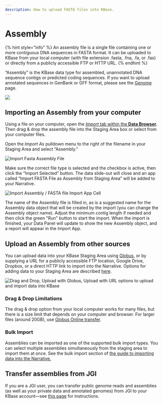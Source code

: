 ```yaml
---
description: How to upload FASTA files into KBase.
---
```


# Assembly

{% hint style="info" %}
An assembly file is a single file containing one or more contiguous DNA sequences in FASTA format. It can be uploaded to KBase from your local computer (with file extension .fasta, .fna, .fa, or .fas) or directly from a publicly accessible FTP or HTTP URL.&#x20;
{% endhint %}

“Assembly” is the KBase data type for assembled, unannotated DNA sequence contigs or  predicted coding sequences. If you want to upload annotated sequences in GenBank or GFF format, please see the [Genome](genome.md) page.

![](../../.gitbook/assets/Assembly\_Import.gif)

## Importing an Assembly from your computer

Using a file on your computer, open the [_Import_ tab within the **Data Browser**](../../getting-started/narrative/add-data.md)**.** Then drag & drop the assembly file into the Staging Area box or select from your computer files.

Open the _Import As_ pulldown menu to the right of the filename in your Staging Area and select “Assembly.”

![Import Fasta Assembly File](../../.gitbook/assets/Import\_fasta\_assembly.png)

Make sure the correct file type is selected and the checkbox is active, then click the “Import Selected” button. The data slide-out will close and an app called “Import FASTA File as Assembly from Staging Area” will be added to your Narrative.

![Import Assembly / FASTA file Import App Cell](../../.gitbook/assets/Assembly\_AppCell\_import.png)

The name of the Assembly file is filled in, as is a suggested name for the Assembly data object that will be created by the import (you can change the Assembly object name). Adjust the minimum contig length if needed and then click the green "Run" button to start the import. When the import is finished, your Data Panel will update to show the new Assembly object, and a report will appear in the Import App.

## Upload an Assembly from other sources

You can upload data into your KBase Staging Area using [Globus](../globus.md), or by supplying a URL for a publicly accessible FTP location, Google Drive, Dropbox, or a direct HTTP link to import into the Narrative. Options for adding data to your Staging Area are described [here](../../getting-started/narrative/add-data.md).

![Drag and Drop, Upload with Globus, Upload with URL options to upload and import data into KBase](<../../.gitbook/assets/Staging\_Upload options.png>)

### **Drag & Drop Limitations**

The drag & drop option from your local computer works for many files, but there is a size limit that depends on your computer and browser. For larger files (around 20GB), use [Globus Online transfer](../globus.md).&#x20;

### Bulk Import

Assemblies can be imported as one of the supported bulk import types. You can select multiple assemblies simultaneously from the staging area to import them at once. See the bulk import section of [the guide to importing data into the Narrative.](https://docs.kbase.us/getting-started/narrative/add-data)

## Transfer assemblies from JGI

If you are a JGI user, you can transfer public genome reads and assemblies (as well as your private data and annotated genomes) from JGI to your KBase account—see [this page](../jgi-transfer.md) for instructions.

